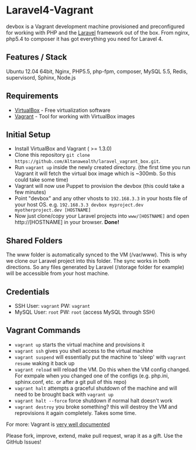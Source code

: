 Laravel4-Vagrant
================

devbox is a Vagrant development machine provisioned and preconfigured for working with PHP and the [Laravel](http://www.laravel.com) framework out of the box. From nginx, php5.4 to composer it has got everything you need for Laravel 4.


## Features / Stack
Ubuntu 12.04 64bit, Nginx, PHP5.5, php-fpm, composer, MySQL 5.5, Redis, supervisord, Sphinx, Node.js



## Requirements

* [VirtualBox](https://www.virtualbox.org/wiki/Downloads) - Free virtualization software 
* [Vagrant](https://www.vagrantup.com) - Tool for working with VirtualBox images


## Initial Setup

* Install VirtualBox and Vagrant ( >= 1.3.0)
* Clone this repository `git clone https://github.com/Altanawealth/laravel_vagrant_box.git`. 
* Run `vagrant up` inside the newly created directory. (the first time you run Vagrant it will fetch the virtual box image which is ~300mb. So this could take some time)
* Vagrant will now use Puppet to provision the devbox (this could take a few minutes)
* Point "devbox" and any other vhosts to `192.168.3.3` in your hosts file of your host OS. e.g. `192.168.3.3 devbox myproject.dev myotherproject.dev [HOSTNAME]` 
* Now just clone/copy your Laravel projects into `www/[HOSTNAME]` and open http://[HOSTNAME] in your browser. **Done!** 

## Shared Folders
The www folder is automatically synced to the VM (/var/www). This is why we clone our Laravel project into this folder. The sync works in both directions. So any files generated by Laravel (/storage folder for example) will be accessible from your host machine. 

## Credentials 
* SSH User: `vagrant` PW: `vagrant`
* MySQL User: `root` PW: `root` (access MySQL through SSH)

## Vagrant Commands

* `vagrant up` starts the virtual machine and provisions it
* `vagrant ssh` gives you shell access to the virtual machine
* `vagrant suspend` will essentially put the machine to 'sleep' with `vagrant resume` waking it back up
* `vagrant reload` will reload the VM. Do this when the VM config changed. For exmpale when you changed one of the configs (e.g. php.ini, sphinx.conf, etc. or after a git pull of this repo)
* `vagrant halt` attempts a graceful shutdown of the machine and will need to be brought back with `vagrant up`
* `vagrant halt --force` force shutdown if normal halt doesn't work
* `vagrant destroy` you broke something? this will destroy the VM and reprovisions it again completely. Takes some time.



For more: Vagrant is [very well documented](http://docs.vagrantup.com/v2/)

Please fork, improve, extend, make pull request, wrap it as a gift. Use the GitHub Issues!

